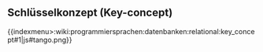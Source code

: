 ## Schlüsselkonzept (Key-concept)
{{indexmenu>:wiki:programmiersprachen:datenbanken:relational:key_concept#1|js#tango.png}}